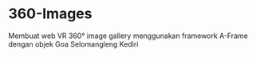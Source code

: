 # 360-Images
Membuat web VR 360° image gallery menggunakan framework A-Frame dengan objek Goa Selomangleng Kediri
